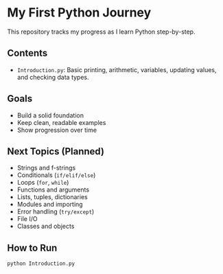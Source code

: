 
# My First Python Journey

This repository tracks my progress as I learn Python step-by-step.

## Contents

- `Introduction.py`: Basic printing, arithmetic, variables, updating values, and checking data types.

## Goals

- Build a solid foundation
- Keep clean, readable examples
- Show progression over time

## Next Topics (Planned)

- Strings and f-strings
- Conditionals (`if/elif/else`)
- Loops (`for`, `while`)
- Functions and arguments
- Lists, tuples, dictionaries
- Modules and importing
- Error handling (`try/except`)
- File I/O
- Classes and objects

## How to Run

```bash
python Introduction.py
